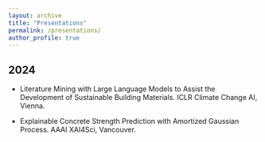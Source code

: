 ```yaml
---
layout: archive
title: "Presentations"
permalink: /presentations/
author_profile: true
---
```

## 2024

* Literature Mining with Large Language Models to Assist the Development of Sustainable Building Materials. ICLR Climate Change AI, Vienna.

* Explainable Concrete Strength Prediction with Amortized Gaussian Process. AAAI XAI4Sci, Vancouver.
